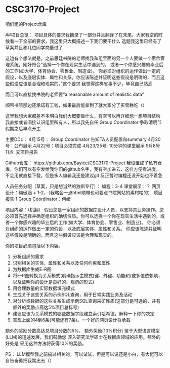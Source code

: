 # CSC3170-Project
咱们组的Project仓库

##项目总览：
项目具体的要求我摘录了一部分并且翻译了在末尾，大家有空的时候看一下全部的要求，我这里只大概描述一下我们要干什么
选题我这里已经有了草案并且和几位同学商量过了

这边有个想法就是，之前思廷书院的老师找我和组里面的另一个人要做一个宿舍管理系统，刚好符合“选择一个你在现实生活中遇到的，
或者一个你感兴趣的毕业后的工作(如大学、体育协会、零售业、制造业)。
你必须对组织的运作做出一定的假设，以及底层实体、属性和关系。你应该陈述并证明这些假设是明确的，而且这些假设应该是合理和现实的。”这个要求
我觉得这样省事不少，毕竟自己熟悉

而且可以直接找书院的老师要“a reasonable amount of realistic data”

顺带书院那边还承诺有工钱，如果最后能拿到了就大家分了买雪糕吃（）

这里我想大家都差不多明白我们大概要做什么，有空可以再详细想一想项目结构
我直接或者间接认识组里所有人，所以我先自任 Group Coordinator
争取清明节假期之后早点开工


主要DDL：
4月15号： Group Coordinator 告知TA人员配置和summary
4月20号：公布展示
4月22号：项目必须完成
4月23/25号: 10分钟的课堂展示
5月8号 11点: 交项目报告


Github仓库：
https://github.com/Bayice/CSC3170-Project
我设置成了私有仓库，你们可以有空发给我你们的github名字，我有空加进去，这样方便看进度，
不会用就直接下载，但是多人编辑我还是建议git
反正暂时编程还没开始也不着急


人员任务分配（草案，只是想当然的独断专行）：
编程：3-4
课堂展示：？
网页设计：梅傲涵 + 1-2，（我略会一点html顺带也可要点书院网站的素材啥的）
项目报告:1
 Group Coordinator：何绪




项目内容：（机翻）
假设您是一家组织的数据库设计人员，以支持其业务操作。您必须首先选择并确定组织的确切性质。你可以选择一个你在现实生活中遇到的，或者一个你感兴趣的毕业后的工作(如大学、体育协会、零售业、制造业)。
你必须对组织的运作做出一定的假设，以及底层实体、属性和关系。
你应该陈述并证明这些假设是明确的，而且这些假设应该是合理和现实的。

你的项目必须包括以下内容。
1.  分析组织的需求
2.  识别相关的实体、属性和关系以及任何约束和属性
3.  为数据库生成E-R图
4.  将E-R图转换为关系模式(明确指示主模式)键、外键、功能和/或多值依赖项，以及证明你的设计是良好的、规范的形式)
5.  用合理数量的实际数据填充模式
6.  生成关于这些关系的示例SQL查询，用于日常实践业务及活动
7.  对分析或数据的这些关系生成示例SQL查询采矿性质(这部分是可选的，并有额外的奖励点高达5%项目总标号)
8.  建议应该为关系模式的哪些数据字段建立索引哈希德，解释一下你的决定
9.  实现上面的4到6条(可能还有7条)。一个好的网页设计将承载

额外的奖励分数高达总项目分数的5%。
额外奖励(10%积分)
鉴于大型语言模型(LLM)的迅速发展，我们鼓励您
深入研究法学硕士在数据库领域的应用。额外的好处是
采用这种方法将获得10%的奖励。

PS：
LLM模型我之前搞过相关的，可以试试，但是可以说还是小白，有大佬可以自告奋勇把我踹出去（）
